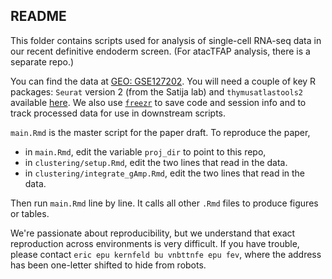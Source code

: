 ## README

This folder contains scripts used for analysis of single-cell RNA-seq data in our recent definitive endoderm screen. (For atacTFAP analysis, there is a separate repo.)

You can find the data at [GEO: GSE127202](https://www.ncbi.nlm.nih.gov/geo/query/acc.cgi?acc=GSE127202). You will need a couple of key R packages: `Seurat` version 2 (from the Satija lab) and `thymusatlastools2` available [here](https://github.com/maehrlab/thymusatlastools2). We also use [`freezr`](https://github.com/ekernf01/freezr) to save code and session info and to track processed data for use in downstream scripts. 

`main.Rmd` is the master script for the paper draft. To reproduce the paper, 

- in `main.Rmd`, edit the variable `proj_dir` to point to this repo, 
- in `clustering/setup.Rmd`, edit the two lines that read in the data. 
- in `clustering/integrate_gAmp.Rmd`, edit the two lines that read in the data. 

Then run `main.Rmd` line by line. It calls all other `.Rmd` files to produce figures or tables.

We're passionate about reproducibility, but we understand that exact reproduction across environments is very difficult. If you have trouble, please contact `eric epu kernfeld bu vnbttnfe epu fev`, where the address has been one-letter shifted to hide from robots. 